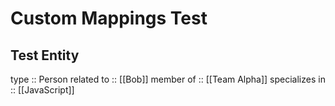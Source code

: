 # Custom Mappings Test

## Test Entity
type :: Person
related to :: [[Bob]]
member of :: [[Team Alpha]]
specializes in :: [[JavaScript]]